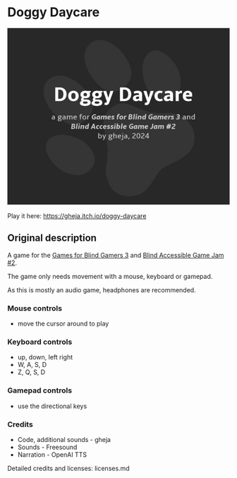 # Doggy Daycare

![Itch.io cover image of Doggy Daycare](itch_io_cover_630x500.jpg)

Play it here: https://gheja.itch.io/doggy-daycare

## Original description

A game for the [Games for Blind Gamers 3](https://itch.io/jam/games-for-blind-gamers-3) and [Blind Accessible Game Jam #2](https://itch.io/jam/blind-accessible-game-jam-2).

The game only needs movement with a mouse, keyboard or gamepad.

As this is mostly an audio game, headphones are recommended.

### Mouse controls
  - move the cursor around to play

### Keyboard controls
  - up, down, left right
  - W, A, S, D
  - Z, Q, S, D

### Gamepad controls
  - use the directional keys

### Credits

  - Code, additional sounds - gheja
  - Sounds - Freesound
  - Narration - OpenAI TTS

Detailed credits and licenses: licenses.md
